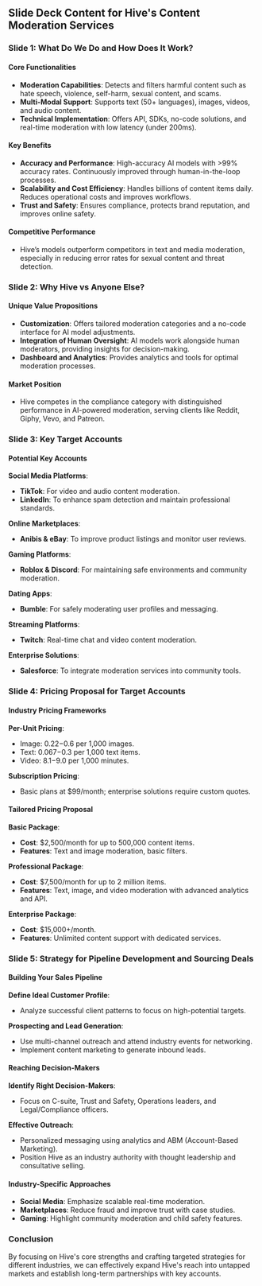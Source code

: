 ## Slide Deck Content for Hive's Content Moderation Services

### Slide 1: What Do We Do and How Does It Work?

#### **Core Functionalities**
- **Moderation Capabilities**: Detects and filters harmful content such as hate speech, violence, self-harm, sexual content, and scams.
- **Multi-Modal Support**: Supports text (50+ languages), images, videos, and audio content.
- **Technical Implementation**: Offers API, SDKs, no-code solutions, and real-time moderation with low latency (under 200ms).

#### **Key Benefits**
- **Accuracy and Performance**: High-accuracy AI models with >99% accuracy rates. Continuously improved through human-in-the-loop processes.
- **Scalability and Cost Efficiency**: Handles billions of content items daily. Reduces operational costs and improves workflows.
- **Trust and Safety**: Ensures compliance, protects brand reputation, and improves online safety.

#### **Competitive Performance**
- Hive’s models outperform competitors in text and media moderation, especially in reducing error rates for sexual content and threat detection.

### Slide 2: Why Hive vs Anyone Else?

#### **Unique Value Propositions**
- **Customization**: Offers tailored moderation categories and a no-code interface for AI model adjustments.
- **Integration of Human Oversight**: AI models work alongside human moderators, providing insights for decision-making.
- **Dashboard and Analytics**: Provides analytics and tools for optimal moderation processes.

#### **Market Position**
- Hive competes in the compliance category with distinguished performance in AI-powered moderation, serving clients like Reddit, Giphy, Vevo, and Patreon.

### Slide 3: Key Target Accounts

#### **Potential Key Accounts**

**Social Media Platforms**:  
- **TikTok**: For video and audio content moderation.  
- **LinkedIn**: To enhance spam detection and maintain professional standards.

**Online Marketplaces**:  
- **Anibis & eBay**: To improve product listings and monitor user reviews.

**Gaming Platforms**:  
- **Roblox & Discord**: For maintaining safe environments and community moderation.

**Dating Apps**:  
- **Bumble**: For safely moderating user profiles and messaging.

**Streaming Platforms**:  
- **Twitch**: Real-time chat and video content moderation.

**Enterprise Solutions**:  
- **Salesforce**: To integrate moderation services into community tools.

### Slide 4: Pricing Proposal for Target Accounts

#### **Industry Pricing Frameworks**

**Per-Unit Pricing**:  
- Image: $0.22-$0.6 per 1,000 images.  
- Text: $0.067-$0.3 per 1,000 text items.  
- Video: $8.1-$9.0 per 1,000 minutes.

**Subscription Pricing**:  
- Basic plans at $99/month; enterprise solutions require custom quotes.

#### **Tailored Pricing Proposal**

**Basic Package**:  
- **Cost**: $2,500/month for up to 500,000 content items.  
- **Features**: Text and image moderation, basic filters.

**Professional Package**:  
- **Cost**: $7,500/month for up to 2 million items.  
- **Features**: Text, image, and video moderation with advanced analytics and API.

**Enterprise Package**:  
- **Cost**: $15,000+/month.  
- **Features**: Unlimited content support with dedicated services.

### Slide 5: Strategy for Pipeline Development and Sourcing Deals

#### **Building Your Sales Pipeline**

**Define Ideal Customer Profile**:  
- Analyze successful client patterns to focus on high-potential targets.

**Prospecting and Lead Generation**:  
- Use multi-channel outreach and attend industry events for networking.  
- Implement content marketing to generate inbound leads.

#### **Reaching Decision-Makers**

**Identify Right Decision-Makers**:  
- Focus on C-suite, Trust and Safety, Operations leaders, and Legal/Compliance officers.

**Effective Outreach**:  
- Personalized messaging using analytics and ABM (Account-Based Marketing).
- Position Hive as an industry authority with thought leadership and consultative selling.

#### **Industry-Specific Approaches**

- **Social Media**: Emphasize scalable real-time moderation.
- **Marketplaces**: Reduce fraud and improve trust with case studies.
- **Gaming**: Highlight community moderation and child safety features.

### Conclusion

By focusing on Hive's core strengths and crafting targeted strategies for different industries, we can effectively expand Hive's reach into untapped markets and establish long-term partnerships with key accounts.

